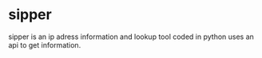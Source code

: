 # sipper
sipper is an ip adress information and lookup tool coded in python uses an api to get information.
